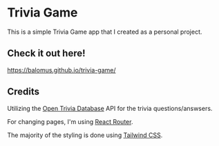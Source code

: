# Trivia Game

This is a simple Trivia Game app that I created as a personal project.

## Check it out here!
https://balomus.github.io/trivia-game/

## Credits
Utilizing the [Open Trivia Database](https://opentdb.com/) API for the trivia questions/answsers.

For changing pages, I'm using [React Router](https://reactrouter.com/).

The majority of the styling is done using [Tailwind CSS](https://tailwindcss.com/).